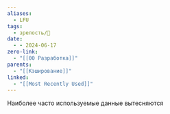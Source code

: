 ```yaml
---
aliases:
  - LFU
tags:
  - зрелость/🌱
date:
  - - 2024-06-17
zero-link:
  - "[[00 Разработка]]"
parents:
  - "[[Кэширование]]"
linked:
  - "[[Most Recently Used]]"
---
```

Наиболее часто используемые данные вытесняются